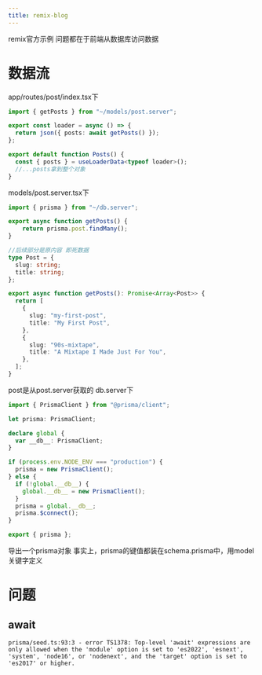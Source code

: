 ```yaml
---
title: remix-blog
---
```

remix官方示例
问题都在于前端从数据库访问数据
# 数据流
app/routes/post/index.tsx下
```typescript
import { getPosts } from "~/models/post.server";

export const loader = async () => {
  return json({ posts: await getPosts() });
};

export default function Posts() {
  const { posts } = useLoaderData<typeof loader>();
  //...posts拿到整个对象
}
```
models/post.server.tsx下
```typescript
import { prisma } from "~/db.server";

export async function getPosts() {
    return prisma.post.findMany();
}

//后续部分是原内容 即死数据
type Post = {
  slug: string;
  title: string;
};

export async function getPosts(): Promise<Array<Post>> {
  return [
    {
      slug: "my-first-post",
      title: "My First Post",
    },
    {
      slug: "90s-mixtape",
      title: "A Mixtape I Made Just For You",
    },
  ];
}
```
post是从post.server获取的
db.server下
```typescript
import { PrismaClient } from "@prisma/client";

let prisma: PrismaClient;

declare global {
  var __db__: PrismaClient;
}

if (process.env.NODE_ENV === "production") {
  prisma = new PrismaClient();
} else {
  if (!global.__db__) {
    global.__db__ = new PrismaClient();
  }
  prisma = global.__db__;
  prisma.$connect();
}

export { prisma };

```
导出一个prisma对象
事实上，prisma的键值都装在schema.prisma中，用model关键字定义

# 问题
## await
```
prisma/seed.ts:93:3 - error TS1378: Top-level 'await' expressions are only allowed when the 'module' option is set to 'es2022', 'esnext', 'system', 'node16', or 'nodenext', and the 'target' option is set to 'es2017' or higher.
```
